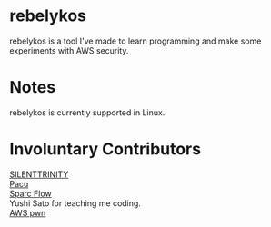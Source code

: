 # rebelykos
rebelykos is a tool I've made to learn programming and make some experiments with AWS security.

# Notes
rebelykos is currently supported in Linux.

# Involuntary Contributors
[SILENTTRINITY](https://github.com/byt3bl33d3r/SILENTTRINITY)<br />
[Pacu](https://github.com/RhinoSecurityLabs/pacu)<br />
[Sparc Flow](https://github.com/HackLikeAPornstar)<br />
Yushi Sato for teaching me coding.<br />
[AWS pwn](https://github.com/dagrz/aws_pwn)

